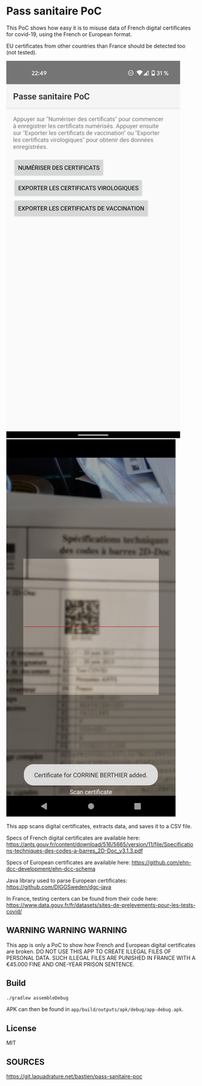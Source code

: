 Pass sanitaire PoC
==================

This PoC shows how easy it is to misuse data of French digital certificates
for covid-19, using the French or European format.

EU certificates from other countries than France should be detected too (not
tested).

<img src="screenshots/Screenshot_20210724-224948.png" height="1000" alt="Screenshot"/>
<img src="screenshots/screenshot-2.png" height="1000" alt="Screenshot"/>

This app scans digital certificates, extracts data, and saves it to a CSV
file.

Specs of French digital certificates are available here:
https://ants.gouv.fr/content/download/516/5665/version/11/file/Specifications-techniques-des-codes-a-barres_2D-Doc_v3.1.3.pdf

Specs of European certificates are available here:
https://github.com/ehn-dcc-development/ehn-dcc-schema

Java library used to parse European certificates:
https://github.com/DIGGSweden/dgc-java

In France, testing centers can be found from their code here:
https://www.data.gouv.fr/fr/datasets/sites-de-prelevements-pour-les-tests-covid/

## WARNING WARNING WARNING

This app is only a PoC to show how French and European digital certificates are
broken. DO NOT USE THIS APP TO CREATE ILLEGAL FILES OF PERSONAL DATA. SUCH
ILLEGAL FILES ARE PUNISHED IN FRANCE WITH A €45.000 FINE AND ONE-YEAR PRISON
SENTENCE.

## Build

```bash
./gradlew assembleDebug
```

APK can then be found in `app/build/outputs/apk/debug/app-debug.apk`.

## License

MIT

## SOURCES

https://git.laquadrature.net/bastien/pass-sanitaire-poc
